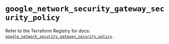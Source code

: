 # `google_network_security_gateway_security_policy`

Refer to the Terraform Registry for docs: [`google_network_security_gateway_security_policy`](https://registry.terraform.io/providers/hashicorp/google-beta/6.34.0/docs/resources/google_network_security_gateway_security_policy).

